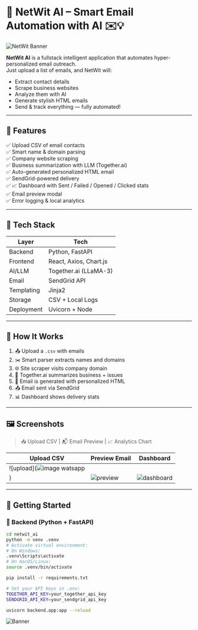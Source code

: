 # 🚀 NetWit AI – Smart Email Automation with AI ✉️💡

![NetWit Banner](https://img.shields.io/badge/Smart%20Email%20AI-FastAPI%20%7C%20React%20%7C%20LLM-blueviolet?style=flat-square)

**NetWit AI** is a fullstack intelligent application that automates hyper-personalized email outreach.  
Just upload a list of emails, and NetWit will:
- Extract contact details
- Scrape business websites
- Analyze them with AI
- Generate stylish HTML emails
- Send & track everything — fully automated!

---

## 🌟 Features

✅ Upload CSV of email contacts  
✅ Smart name & domain parsing  
✅ Company website scraping  
✅ Business summarization with LLM (Together.ai)  
✅ Auto-generated personalized HTML email  
✅ SendGrid-powered delivery  
✅ 📈 Dashboard with Sent / Failed / Opened / Clicked stats  
✅ Email preview modal  
✅ Error logging & local analytics  

---

## 🧠 Tech Stack

| Layer        | Tech                        |
|-------------|-----------------------------|
| Backend      | Python, FastAPI             |
| Frontend     | React, Axios, Chart.js      |
| AI/LLM       | Together.ai (LLaMA-3)       |
| Email        | SendGrid API                |
| Templating   | Jinja2                      |
| Storage      | CSV + Local Logs            |
| Deployment   | Uvicorn + Node              |

---

## 🔧 How It Works

1. 📤 Upload a `.csv` with emails
2. ✂️ Smart parser extracts names and domains
3. 🌐 Site scraper visits company domain
4. 🧠 Together.ai summarizes business + issues
5. 💌 Email is generated with personalized HTML
6. 📤 Email sent via SendGrid
7. 📊 Dashboard shows delivery stats

---

## 🖼️ Screenshots

> 📥 Upload CSV | 📬 Email Preview | 📈 Analytics Chart

| Upload CSV | Preview Email | Dashboard |
|------------|----------------|------------|
| ![upload](![image watsapp](https://github.com/user-attachments/assets/0ff04fbe-e83b-4c85-a57a-374296e3af8c)
) | ![preview](https://via.placeholder.com/250x120.png?text=Email+Preview) | ![dashboard](https://via.placeholder.com/250x120.png?text=Analytics+Chart) |

---

## 🚀 Getting Started

### 🔹 Backend (Python + FastAPI)

```bash
cd netwit_ai
python -m venv .venv
# Activate virtual environment:
# On Windows:
.venv\Scripts\activate
# On macOS/Linux:
source .venv/bin/activate

pip install -r requirements.txt

# Set your API keys in .env:
TOGETHER_API_KEY=your_together_api_key
SENDGRID_API_KEY=your_sendgrid_api_key

uvicorn backend.app:app --reload
```

![Banner](https://yourimageurl.com/banner.gif)




